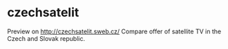 # czechsatelit
 Preview on http://czechsatelit.sweb.cz/
 Compare offer of satellite TV in the Czech and Slovak republic.
